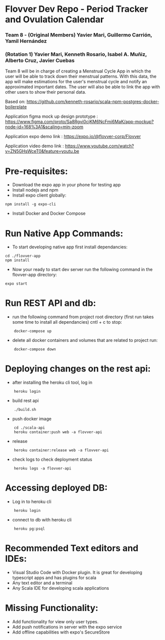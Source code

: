 # Flovver Dev Repo - Period Tracker and Ovulation Calendar
### Team 8 - (Original Members) Yavier Mari, Guillermo Carrión, Yamil Hernández 
### (Rotation 1) Yavier Mari, Kenneth Rosario, Isabel A. Muñiz, Alberto Cruz, Javier Cuebas

Team 8 will be in charge of creating a Menstrual Cycle App in which the user will 
be able to track down their menstrual patterns. With this data, the app will
make estimations for the user's menstrual cycle and notify an approximated important 
dates. The user will also be able to link the app with other users to show
their personal data.

Based on: https://github.com/kenneth-rosario/scala-npm-postgres-docker-boilerplate

Application figma mock up design prototype : https://www.figma.com/proto/Sa8Rgvi0cjKM6NcFmi6MaK/app-mockup?node-id=168%3A1&scaling=min-zoom

Application expo demo link : https://expo.io/@flovver-corp/Flovver

Application video demo link : https://www.youtube.com/watch?v=ZN5GHsWceT0&feature=youtu.be 

# Pre-requisites:
* Download the expo app in your phone for testing app  
* Install nodejs and npm
* Install expo client globally:
```
npm install -g expo-cli
```
* Install Docker and Docker Compose

# Run Native App Commands:
* To start developing native app first install dependancies:
```
cd ./flovver-app
npm install
```
* Now your ready to start dev server run the following command in the flovver-app directory:
```
expo start
```

# Run REST API and db:
* run the following command from project root directory (first run takes some time to install all dependancies) cntl + c to stop:
```
    docker-compose up
```
* delete all docker containers and volumes that are related to project run:
```
    docker-compose down
```

# Deploying changes on the rest api:
* after installing the heroku cli tool, log in
```
    heroku login
```
* build rest api
```
    ./build.sh
```
* push docker image
```
    cd ./scala-api
    heroku container:push web -a flovver-api
```
* release
```
    heroku container:release web -a flovver-api
```
* check logs to check deployment status
```
    heroku logs -a flovver-api
```

# Accessing deployed DB:
* Log in to heroku cli
```
    heroku login
```
* connect to db with heroku cli
```
    heroku pg:psql
```


# Recommended Text editors and IDEs:
* Visual Studio Code with Docker plugin. It is great for developing typescript apps and has plugins for scala
* Any text editor and a terminal
* Any Scala IDE for developing scala applications


# Missing Functionality:
* Add functionality for view only user types.
* Add push notifications in server with the expo service
* Add offline capabilities with expo's SecureStore

